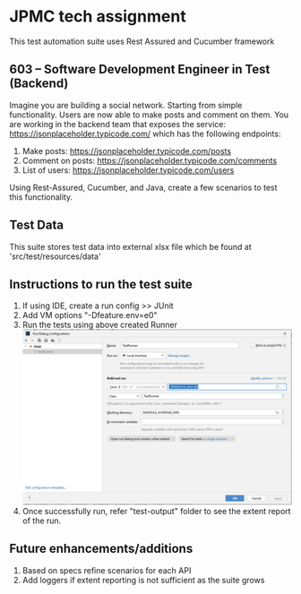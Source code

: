 # JPMC tech assignment

This test automation suite uses Rest Assured and Cucumber framework

## 603 – Software Development Engineer in Test (Backend)

Imagine you are building a social network. Starting from simple functionality. Users are now
able to make posts and comment on them. You are working in the backend team that
exposes the service: https://jsonplaceholder.typicode.com/ which has the following
endpoints:

1. Make posts: https://jsonplaceholder.typicode.com/posts
2. Comment on posts: https://jsonplaceholder.typicode.com/comments
3. List of users: https://jsonplaceholder.typicode.com/users

Using Rest-Assured, Cucumber, and Java, create a few scenarios to test this functionality.

## Test Data

This suite stores test data into external xlsx file which be found at 'src/test/resources/data'

## Instructions to run the test suite

1. If using IDE, create a run config >> JUnit
2. Add VM options "-Dfeature.env=e0"
3. Run the tests using above created Runner
   ![alt text](img.png?raw=true "Title")
4. Once successfully run, refer "test-output" folder to see the extent report of the run.

## Future enhancements/additions

1. Based on specs refine scenarios for each API
2. Add loggers if extent reporting is not sufficient as the suite grows